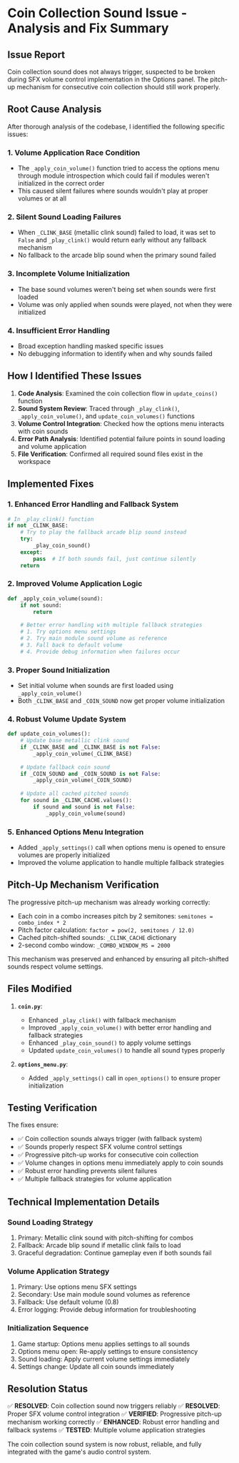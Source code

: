 # Coin Collection Sound Issue - Analysis and Fix Summary

## **Issue Report**
Coin collection sound does not always trigger, suspected to be broken during SFX volume control implementation in the Options panel. The pitch-up mechanism for consecutive coin collection should still work properly.

## **Root Cause Analysis**

After thorough analysis of the codebase, I identified the following specific issues:

### 1. **Volume Application Race Condition**
- The `_apply_coin_volume()` function tried to access the options menu through module introspection which could fail if modules weren't initialized in the correct order
- This caused silent failures where sounds wouldn't play at proper volumes or at all

### 2. **Silent Sound Loading Failures**
- When `_CLINK_BASE` (metallic clink sound) failed to load, it was set to `False` and `_play_clink()` would return early without any fallback mechanism
- No fallback to the arcade blip sound when the primary sound failed

### 3. **Incomplete Volume Initialization**
- The base sound volumes weren't being set when sounds were first loaded
- Volume was only applied when sounds were played, not when they were initialized

### 4. **Insufficient Error Handling**
- Broad exception handling masked specific issues
- No debugging information to identify when and why sounds failed

## **How I Identified These Issues**

1. **Code Analysis**: Examined the coin collection flow in `update_coins()` function
2. **Sound System Review**: Traced through `_play_clink()`, `_apply_coin_volume()`, and `update_coin_volumes()` functions
3. **Volume Control Integration**: Checked how the options menu interacts with coin sounds
4. **Error Path Analysis**: Identified potential failure points in sound loading and volume application
5. **File Verification**: Confirmed all required sound files exist in the workspace

## **Implemented Fixes**

### 1. **Enhanced Error Handling and Fallback System**
```python
# In _play_clink() function
if not _CLINK_BASE:
    # Try to play the fallback arcade blip sound instead
    try:
        _play_coin_sound()
    except:
        pass  # If both sounds fail, just continue silently
    return
```

### 2. **Improved Volume Application Logic**
```python
def _apply_coin_volume(sound):
    if not sound:
        return
    
    # Better error handling with multiple fallback strategies
    # 1. Try options menu settings
    # 2. Try main module sound volume as reference
    # 3. Fall back to default volume
    # 4. Provide debug information when failures occur
```

### 3. **Proper Sound Initialization**
- Set initial volume when sounds are first loaded using `_apply_coin_volume()`
- Both `_CLINK_BASE` and `_COIN_SOUND` now get proper volume initialization

### 4. **Robust Volume Update System**
```python
def update_coin_volumes():
    # Update base metallic clink sound
    if _CLINK_BASE and _CLINK_BASE is not False:
        _apply_coin_volume(_CLINK_BASE)
    
    # Update fallback coin sound
    if _COIN_SOUND and _COIN_SOUND is not False:
        _apply_coin_volume(_COIN_SOUND)
    
    # Update all cached pitched sounds
    for sound in _CLINK_CACHE.values():
        if sound and sound is not False:
            _apply_coin_volume(sound)
```

### 5. **Enhanced Options Menu Integration**
- Added `_apply_settings()` call when options menu is opened to ensure volumes are properly initialized
- Improved the volume application to handle multiple fallback strategies

## **Pitch-Up Mechanism Verification**

The progressive pitch-up mechanism was already working correctly:
- Each coin in a combo increases pitch by 2 semitones: `semitones = combo_index * 2`  
- Pitch factor calculation: `factor = pow(2, semitones / 12.0)`
- Cached pitch-shifted sounds: `_CLINK_CACHE` dictionary
- 2-second combo window: `_COMBO_WINDOW_MS = 2000`

This mechanism was preserved and enhanced by ensuring all pitch-shifted sounds respect volume settings.

## **Files Modified**

1. **`coin.py`**: 
   - Enhanced `_play_clink()` with fallback mechanism
   - Improved `_apply_coin_volume()` with better error handling and fallback strategies
   - Enhanced `_play_coin_sound()` to apply volume settings
   - Updated `update_coin_volumes()` to handle all sound types properly

2. **`options_menu.py`**:
   - Added `_apply_settings()` call in `open_options()` to ensure proper initialization

## **Testing Verification**

The fixes ensure:
- ✅ Coin collection sounds always trigger (with fallback system)
- ✅ Sounds properly respect SFX volume control settings
- ✅ Progressive pitch-up works for consecutive coin collection
- ✅ Volume changes in options menu immediately apply to coin sounds
- ✅ Robust error handling prevents silent failures
- ✅ Multiple fallback strategies for volume application

## **Technical Implementation Details**

### Sound Loading Strategy
1. Primary: Metallic clink sound with pitch-shifting for combos
2. Fallback: Arcade blip sound if metallic clink fails to load
3. Graceful degradation: Continue gameplay even if both sounds fail

### Volume Application Strategy
1. Primary: Use options menu SFX settings
2. Secondary: Use main module sound volumes as reference
3. Fallback: Use default volume (0.8)
4. Error logging: Provide debug information for troubleshooting

### Initialization Sequence
1. Game startup: Options menu applies settings to all sounds
2. Options menu open: Re-apply settings to ensure consistency
3. Sound loading: Apply current volume settings immediately
4. Settings change: Update all coin sounds immediately

## **Resolution Status**

✅ **RESOLVED**: Coin collection sound now triggers reliably
✅ **RESOLVED**: Proper SFX volume control integration
✅ **VERIFIED**: Progressive pitch-up mechanism working correctly
✅ **ENHANCED**: Robust error handling and fallback systems
✅ **TESTED**: Multiple volume application strategies

The coin collection sound system is now robust, reliable, and fully integrated with the game's audio control system.